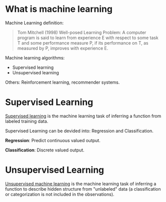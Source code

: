 # What is machine learning

Machine Learning definition:
> Tom Mitchell (1998) Well-posed Learning Problem: A computer program is said to learn from experience E with respect to some task T and some performance measure P, if its performance on T, as measured by P, improves with experience E.

Machine learning algorithms:
- Supervised learning
- Unsupervised learning

Others: Reinforcement learning, recommender systems.

# Supervised Learning

[Supervised learning](https://en.wikipedia.org/wiki/Supervised_learning) is the machine learning task of inferring a function from labeled training data.

Supervised Learning can be devided into: Regression and Classification.

**Regression**: Predict continuous valued output.

**Classification**: Discrete valued output.

# Unsupervised Learning

[Unsupervised machine learning](https://en.wikipedia.org/wiki/Unsupervised_learning) is the machine learning task of inferring a function to describe hidden structure from "unlabeled" data (a classification or categorization is not included in the observations).
